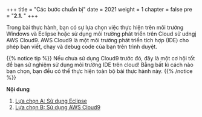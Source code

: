 +++
title = "Các bước chuẩn bị"
date = 2021
weight = 1
chapter = false
pre = "<b>2.1. </b>"
+++

Trong bài thực hành, bạn có sự lựa chọn việc thực hiện trên môi trường Windows và Eclipse hoặc sử dụng môi trường phát triển trên Cloud sử udngj AWS Cloud9. AWS Cloud9 là một môi trường phát triển tích hợp (IDE) cho phép bạn viết, chạy và debug code của bạn trên trình duyệt.

{{% notice tip %}}
Nếu chưa sử dụng Cloud9 trước đó, đây là một cơ hội tốt để bạn sử nghiệm sử dụng môi trường IDE trên cloud! Bằng bất kì cách nào bạn chọn, bạn đều có thể thực hiện toàn bộ bài thực hành này.
{{% /notice %}}

**Nội dung**
1. [Lựa chọn A: Sử dụng Eclipse](a/)
2. [Lựa chọn B: Sử dụng AWS Cloud9](b/)